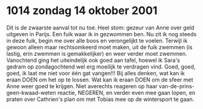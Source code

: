 # 1014 zondag 14 oktober 2001
Dit is de zwaarste aanval tot nu toe. Heel stom: gezeur van Anne over geld uitgeven in Parijs. Een fuik waar ik in gezwommen ben. Nu zit ik nog steeds in deze fuik, begin me over alle boos en verongelijkt te voelen. Terwijl ik gewoon alleen maar rechtsomkeerd moet maken, uit de fuik zwemmen (is lastig, erin zwemmen is gemakkelijker) en weer verder moet zwemmen. Vanochtend ging het uiteindelijk ook goed aan tafel, hoewel ik Sara's gedram op zondagochtend wel erg moeilijk te verdragen vind. Goed, goed, goed, ik laat me niet voor één gat vangen!!! Bij alles denken, wat kan ik eraan DOEN om het op te lossen. Wat kan ik eraan DOEN om de sfeer met Anne weer goed te krijgen. Niet averechts reageren op haar van-de-prins-geen-kwaad-weten reactie, NEGEREN, en verder even mee gaan lopen, en praten over Cathrien's plan om met Tobias mee op de wintersport te gaan.